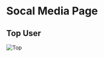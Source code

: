 <h1>Socal Media Page</h1>
<h2>Top User</h2>

![Top](https://github.com/user-attachments/assets/f47a74ce-bca4-4a56-a114-b791ddcd9c08)
